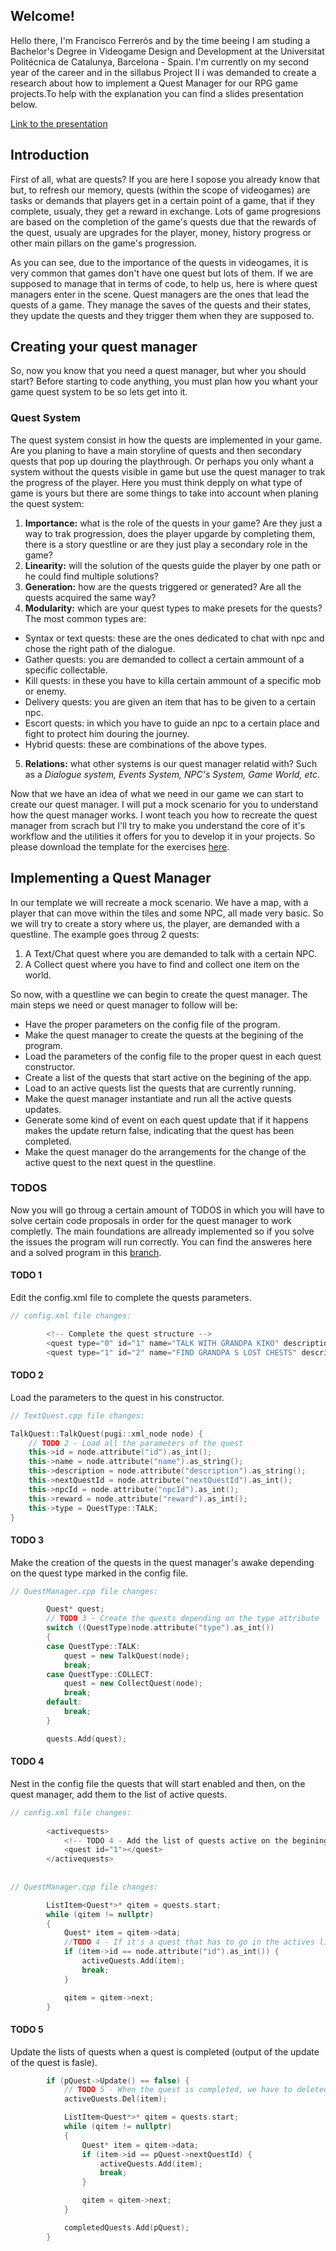 ## Welcome!

Hello there, I'm Francisco Ferrerós and by the time beeing I am studing a Bachelor's Degree in Videogame Design and Development at the Universitat Politécnica de Catalunya, Barcelona - Spain. I'm currently on my second year of the career and in the sillabus Project II i was demanded to create a research about how to implement a Quest Manager for our RPG game projects.To help with the explanation you can find a slides presentation below.

[Link to the presentation](https://docs.google.com/presentation/d/1sUzmROdSO6PizK6M_0evII9T5EJ6JOWZUksZApChd1Y/edit?usp=sharing)

## Introduction

First of all, what are quests? If you are here I sopose you already know that but, to refresh our memory, quests (within the scope of videogames) are tasks or demands that players get in a certain point of a game, that if they complete, usualy, they get a reward in exchange. Lots of game progresions are based on the completion of the game's quests due that the rewards of the quest, usualy are upgrades for the player, money, history progress or other main pillars on the game's progression.

As you can see, due to the importance of the quests in videogames, it is very common that games don't have one quest but lots of them. If we are supposed to manage that in terms of code, to help us, here is where quest managers enter in the scene. Quest managers are the ones that lead the quests of a game. They manage the saves of the quests and their states, they update the quests and they trigger them when they are supposed to.

## Creating your quest manager

So, now you know that you need a quest manager, but wher you should start? Before starting to code anything, you must plan how you whant your game quest system to be so lets get into it.

### Quest System

The quest system consist in how the quests are implemented in your game. Are you planing to have a main storyline of quests and then secondary quests that pop up douring the playthrough. Or perhaps you only whant a system without the quests visible in game but use the quest manager to trak the progress of the player. Here you must think depply on what type of game is yours but there are some things to take into account when planing the quest system:

1.  **Importance:** what is the role of the quests in your game? Are they just a way to trak progression, does the player upgarde by completing them, there is a story questline or are they just play a secondary role in the game?
2.  **Linearity:** will the solution of the quests guide the player by one path or he could find multiple solutions?
3.  **Generation:** how are the quests triggered or generated? Are all the quests acquired the same way?
4.  **Modularity:** which are your quest types to make presets for the quests? The most common types are:
  - Syntax or text quests: these are the ones dedicated to chat with npc and chose the right path of the dialogue.
  - Gather quests: you are demanded to collect a certain ammount of a specific collectable.
  - Kill quests: in these you have to killa certain ammount of a specific mob or enemy.
  - Delivery quests: you are given an item that has to be given to a certain npc.
  - Escort quests: in which you have to guide an npc to a certain place and fight to protect him douring the journey.
  - Hybrid quests: these are combinations of the above types.
5.  **Relations:** what other systems is our quest manager relatid with? Such as a _Dialogue system, Events System, NPC's System, Game World, etc_.

Now that we have an idea of what we need in our game we can start to create our quest manager. I will put a mock scenario for you to understand how the quest manager works. I wont teach you how to recreate the quest manager from scrach but I'll try to make you understand the core of it's workflow and the utilities it offers for you to develop it in your projects. So please download the template for the exercises [here](https://github.com/kikofp02/QuestManager/tree/Handout).

## Implementing a Quest Manager

In our template we will recreate a mock scenario. We have a map, with a player that can move within the tiles and some NPC, all made very basic. So we will try to create a story where us, the player, are demanded with a questline. The example goes throug 2 quests:
1.  A Text/Chat quest where you are demanded to talk with a certain NPC.
2.  A Collect quest where you have to find and collect one item on the world.

So now, with a questline we can begin to create the quest manager. The main steps we need or quest manager to follow will be:
- Have the proper parameters on the config file of the program.
- Make the quest manager to create the quests at the begining of the program.
- Load the parameters of the config file to the proper quest in each quest constructor.
- Create a list of the quests that start active on the begining of the app.
- Load to an active quests list the quests that are currently running.
- Make the quest manager instantiate and run all the active quests updates.
- Generate some kind of event on each quest update that if it happens makes the update return false, indicating that the quest has been completed.
- Make the quest manager do the arrangements for the change of the active quest to the next quest in the questline.

### TODOS

Now you will go throug a certain amount of TODOS in which you will have to solve certain code proposals in order for the quest manager to work completly. The main foundations are allready implemented so if you solve the issues the program will run correctly. You can find the answeres here and a solved program in this [branch](https://github.com/kikofp02/QuestManager/tree/Solved_Handout).

#### TODO 1

Edit the config.xml file to complete the quests parameters.

```c++
// config.xml file changes:

		<!-- Complete the quest structure -->
		<quest type="0" id="1" name="TALK WITH GRANDPA KIKO" description="Search for your grandfather hwo needs your help." nextQuestId="2" npcId="2" reward="700"></quest>
		<quest type="1" id="2" name="FIND GRANDPA S LOST CHESTS" description="Grandpa's chests disappeared long ago. They have to be somewhere!" nextQuestId="0" itemId="1" reward="0"></quest>
```

#### TODO 2

Load the parameters to the quest in his constructor.

```c++
// TextQuest.cpp file changes:

TalkQuest::TalkQuest(pugi::xml_node node) {
	// TODO 2 - Load all the parameters of the quest
	this->id = node.attribute("id").as_int();
	this->name = node.attribute("name").as_string();
	this->description = node.attribute("description").as_string();
	this->nextQuestId = node.attribute("nextQuestId").as_int();
	this->npcId = node.attribute("npcId").as_int();
	this->reward = node.attribute("reward").as_int();
	this->type = QuestType::TALK;
}
```

#### TODO 3

Make the creation of the quests in the quest manager's awake depending on the quest type marked in the config file.

```c++
// QuestManager.cpp file changes:

		Quest* quest;
		// TODO 3 - Create the quests depending on the type attribute
		switch ((QuestType)node.attribute("type").as_int())
		{
		case QuestType::TALK:
			quest = new TalkQuest(node);
			break;
		case QuestType::COLLECT:
			quest = new CollectQuest(node);
			break;
		default:
			break;
		}

		quests.Add(quest);
```

#### TODO 4

Nest in the config file the quests that will start enabled and then, on the quest manager, add them to the list of active quests.

```c++
// config.xml file changes:
    
		<activequests>
			<!-- TODO 4 - Add the list of quests active on the begining of the program -->
			<quest id="1"></quest>
		</activequests>
    
    
// QuestManager.cpp file changes:

		ListItem<Quest*>* qitem = quests.start;
		while (qitem != nullptr)
		{
			Quest* item = qitem->data;
			//TODO 4 - If it's a quest that has to go in the actives list, add it to it
			if (item->id == node.attribute("id").as_int()) {
				activeQuests.Add(item);
				break;
			}

			qitem = qitem->next;
		}
```

#### TODO 5

Update the lists of quests when a quest is completed (output of the update of the quest is fasle).

```c++
		if (pQuest->Update() == false) {
			// TODO 5 - When the quest is completed, we have to deleted from actives list, add the next quest to actives list and then add the completed quest to the copleted quests list
			activeQuests.Del(item);

			ListItem<Quest*>* qitem = quests.start;
			while (qitem != nullptr)
			{
				Quest* item = qitem->data;
				if (item->id == pQuest->nextQuestId) {
					activeQuests.Add(item);
					break;
				}

				qitem = qitem->next;
			}

			completedQuests.Add(pQuest);
		}
```
